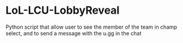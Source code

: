 # LoL-LCU-LobbyReveal
Python script that allow user to see the member of the team in champ select, and to send a message with the u.gg in the chat
